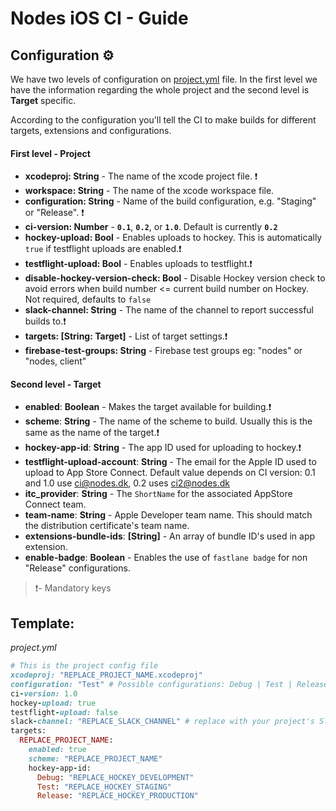 # Nodes iOS CI - Guide

## Configuration ⚙️

We have two levels of configuration on [project.yml](./project.yml) file.
In the first level we have the information regarding the whole project and the second level is **Target** specific.

According to the configuration you'll tell the CI to make builds for different targets, extensions and configurations.

#### First level - Project

- **xcodeproj: String** - The name of the xcode project file. ❗️
- **workspace: String** - The name of the xcode workspace file.
- **configuration: String** - Name of the build configuration, e.g. "Staging" or "Release". ❗️
- **ci-version: Number** - **`0.1`**, **`0.2`**, or **`1.0`**. Default is currently **`0.2`**
- **hockey-upload: Bool** - Enables uploads to hockey. This is automatically `true` if testflight uploads are enabled.❗️
- **testflight-upload: Bool** - Enables uploads to testflight.❗️
- **disable-hockey-version-check: Bool** - Disable Hockey version check to avoid errors when build number <= current build number on Hockey. Not required, defaults to `false`
- **slack-channel: String** - The name of the channel to report successful builds to.❗️
- **targets: [String: Target]** - List of target settings.❗️
- **firebase-test-groups: String** - Firebase test groups eg: "nodes" or "nodes, client"


#### Second level - Target

- **enabled**: **Boolean** - Makes the target available for building.❗️
- **scheme**: **String** - The name of the scheme to build. Usually this is the same as the name of the target.❗️
- **hockey-app-id**: **String** - The app ID used for uploading to hockey.❗️
- **testflight-upload-account**: **String** - The email for the Apple ID used to upload to App Store Connect. Default value depends on CI version: 0.1 and 1.0 use ci@nodes.dk, 0.2 uses ci2@nodes.dk 
- **itc_provider**: **String** - The `ShortName` for the associated AppStore Connect team.
- **team-name**: **String** - Apple Developer team name. This should match the distribution certificate's team name.
- **extensions-bundle-ids**: **[String]** - An array of bundle ID's used in app extension.
- **enable-badge**: **Boolean** - Enables the use of `fastlane badge` for non "Release" configurations.

> ❗️- Mandatory keys

## Template:

*project.yml*

```ruby
# This is the project config file
xcodeproj: "REPLACE_PROJECT_NAME.xcodeproj"
configuration: "Test" # Possible configurations: Debug | Test | Release 
ci-version: 1.0
hockey-upload: true
testflight-upload: false
slack-channel: "REPLACE_SLACK_CHANNEL" # replace with your project's Slack Channel name
targets:
  REPLACE_PROJECT_NAME:
    enabled: true
    scheme: "REPLACE_PROJECT_NAME"
    hockey-app-id:
      Debug: "REPLACE_HOCKEY_DEVELOPMENT"
      Test: "REPLACE_HOCKEY_STAGING"
      Release: "REPLACE_HOCKEY_PRODUCTION"
   

```
